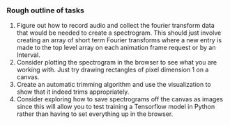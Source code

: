 
### Rough outline of tasks
1. Figure out how to record audio and collect the fourier transform data that would be needed to create a spectrogram. This should just involve creating an array of short term Fourier transforms where a new entry is made to the top level array on each animation frame request or by an Interval.
1. Consider plotting the spectrogram in the browser to see what you are working with. Just try drawing rectangles of pixel dimension 1 on a canvas.
1. Create an automatic trimming algorithm and use the visualization to show that it indeed trims appropriately.
1. Consider exploring how to save spectrograms off the canvas as images since this will allow you to test training a Tensorflow model in Python rather than having to set everything up in the browser.